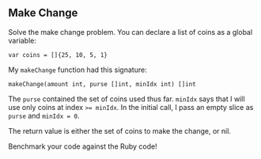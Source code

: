 ## Make Change

Solve the make change problem. You can declare a list of coins as a
global variable:

    var coins = []{25, 10, 5, 1}

My `makeChange` function had this signature:

    makeChange(amount int, purse []int, minIdx int) []int

The `purse` contained the set of coins used thus far. `minIdx` says that
I will use only coins at index `>= minIdx`. In the initial call, I pass
an empty slice as `purse` and `minIdx = 0`.

The return value is either the set of coins to make the change, or nil.

Benchmark your code against the Ruby code!
